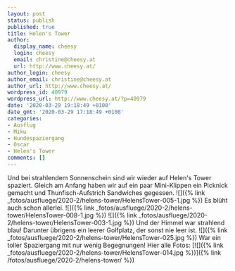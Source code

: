 ```yaml
---
layout: post
status: publish
published: true
title: Helen's Tower
author:
  display_name: cheesy
  login: cheesy
  email: christine@cheesy.at
  url: http://www.cheesy.at/
author_login: cheesy
author_email: christine@cheesy.at
author_url: http://www.cheesy.at/
wordpress_id: 40979
wordpress_url: http://www.cheesy.at/?p=40979
date: '2020-03-29 19:18:49 +0100'
date_gmt: '2020-03-29 17:18:49 +0100'
categories:
- Ausflug
- Miku
- Hundespaziergang
- Oscar
- Helen's Tower
comments: []
---
```

Und bei strahlendem Sonnenschein sind wir wieder auf Helen's Tower spaziert.
Gleich am Anfang haben wir auf ein paar Mini-Klippen ein Picknick gemacht und Thunfisch-Aufstrich Sandwiches gegessen.
![]({% link _fotos/ausfluege/2020-2/helens-tower/HelensTower-005-1.jpg %})
Es blüht auch schon allerlei.
![]({% link _fotos/ausfluege/2020-2/helens-tower/HelensTower-008-1.jpg %})
![]({% link _fotos/ausfluege/2020-2/helens-tower/HelensTower-003-1.jpg %})
Und der Himmel war strahlend blau! Darunter übrigens ein leerer Golfplatz, der sonst nie leer ist.
![]({% link _fotos/ausfluege/2020-2/helens-tower/HelensTower-025.jpg %})
War ein toller Spaziergang mit nur wenig Begegnungen!
Hier alle Fotos:
[![]({% link _fotos/ausfluege/2020-2/helens-tower/HelensTower-014.jpg %})]({% link /fotos/ausfluege/2020-2/helens-tower/ %})
